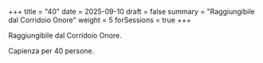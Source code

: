 +++
title = "40"
date = 2025-09-10
draft = false
summary = "Raggiungibile dal Corridoio Onore"
weight = 5
forSessions = true
+++

Raggiungibile dal Corridoio Onore.

Capienza per 40 persone.
